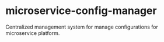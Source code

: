 # microservice-config-manager
Centralized management system for manage configurations for microservice platform.
